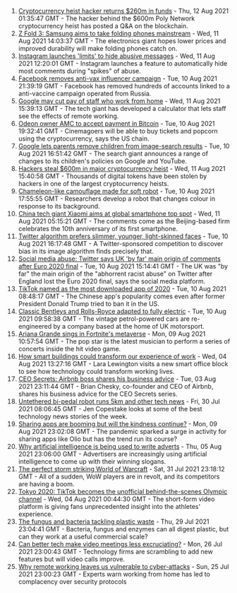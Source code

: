 1. [Cryptocurrency heist hacker returns $260m in funds](https://www.bbc.co.uk/news/business-58180692) - Thu, 12 Aug 2021 01:35:47 GMT - The hacker behind the $600m Poly Network cryptocurrency heist has posted a Q&A on the blockchain.
2. [Z Fold 3: Samsung aims to take folding phones mainstream](https://www.bbc.co.uk/news/technology-58175048) - Wed, 11 Aug 2021 14:03:37 GMT - The electronics giant hopes lower prices and improved durability will make folding phones catch on.
3. [Instagram launches 'limits' to hide abusive messages](https://www.bbc.co.uk/news/technology-58173921) - Wed, 11 Aug 2021 12:20:01 GMT - Instagram launches a feature to automatically hide most comments during "spikes" of abuse.
4. [Facebook removes anti-vax influencer campaign](https://www.bbc.co.uk/news/blogs-trending-58167339) - Tue, 10 Aug 2021 21:39:19 GMT - Facebook has removed hundreds of accounts linked to a anti-vaccine campaign operated from Russia.
5. [Google may cut pay of staff who work from home](https://www.bbc.co.uk/news/business-58171716) - Wed, 11 Aug 2021 15:39:13 GMT - The tech giant has developed a calculator that lets staff see the effects of remote working.
6. [Odeon owner AMC to accept payment in Bitcoin](https://www.bbc.co.uk/news/business-58163914) - Tue, 10 Aug 2021 19:32:41 GMT - Cinemagoers will be able to buy tickets and popcorn using the cryptocurrency, says the US chain.
7. [Google lets parents remove children from image-search results](https://www.bbc.co.uk/news/technology-58164582) - Tue, 10 Aug 2021 16:51:42 GMT - The search giant announces a range of changes to its children's policies on Google and YouTube.
8. [Hackers steal $600m in major cryptocurrency heist](https://www.bbc.co.uk/news/business-58163917) - Wed, 11 Aug 2021 15:40:58 GMT - Thousands of digital tokens have been stolen by hackers in one of the largest cryptocurrency heists.
9. [Chameleon-like camouflage made for soft robot](https://www.bbc.co.uk/news/technology-58159730) - Tue, 10 Aug 2021 17:55:55 GMT - Researchers develop a robot that changes colour in response to its background.
10. [China tech giant Xiaomi aims at global smartphone top spot](https://www.bbc.co.uk/news/business-58168547) - Wed, 11 Aug 2021 05:15:21 GMT - The comments come as the Beijing-based firm celebrates the 10th anniversary of its first smartphone.
11. [Twitter algorithm prefers slimmer, younger, light-skinned faces](https://www.bbc.co.uk/news/technology-58159723) - Tue, 10 Aug 2021 16:17:48 GMT - A Twitter-sponsored competition to discover bias in its image algorithm finds precisely that.
12. [Social media abuse: Twitter says UK 'by far' main origin of comments after Euro 2020 final](https://www.bbc.co.uk/sport/football/58159878) - Tue, 10 Aug 2021 15:14:41 GMT - The UK was "by far" the main origin of the "abhorrent racist abuse" on Twitter after England lost the Euro 2020 final, says the social media platform.
13. [TikTok named as the most downloaded app of 2020](https://www.bbc.co.uk/news/business-58155103) - Tue, 10 Aug 2021 08:48:17 GMT - The Chinese app's popularity comes even after former President Donald Trump tried to ban it in the US.
14. [Classic Bentleys and Rolls-Royce adapted to fully electric](https://www.bbc.co.uk/news/technology-57901893) - Tue, 10 Aug 2021 09:58:38 GMT - The vintage petrol-powered cars are re-engineered by a company based at the home of UK motorsport.
15. [Ariana Grande sings in Fortnite's metaverse](https://www.bbc.co.uk/news/technology-58146042) - Mon, 09 Aug 2021 10:57:54 GMT - The pop star is the latest musician to perform a series of concerts inside the hit video game.
16. [How smart buildings could transform our experience of work](https://www.bbc.co.uk/news/technology-58014316) - Wed, 04 Aug 2021 13:27:16 GMT - Lara Lewington visits a new smart office block to see how technology could transform working lives.
17. [CEO Secrets: Airbnb boss shares his business advice](https://www.bbc.co.uk/news/business-58025562) - Tue, 03 Aug 2021 23:11:44 GMT - Brian Chesky, co-founder and CEO of Airbnb, shares his business advice for the CEO Secrets series.
18. [Untethered bi-pedal robot runs 5km and other tech news](https://www.bbc.co.uk/news/technology-58014320) - Fri, 30 Jul 2021 08:06:45 GMT - Jen Copestake looks at some of the best technology news stories of the week.
19. [Sharing apps are booming but will the kindness continue?](https://www.bbc.co.uk/news/business-57981598) - Mon, 09 Aug 2021 23:02:08 GMT - The pandemic sparked a surge in activity for sharing apps like Olio but has the trend run its course?
20. [Why artificial intelligence is being used to write adverts](https://www.bbc.co.uk/news/business-57781557) - Thu, 05 Aug 2021 23:06:00 GMT - Advertisers are increasingly using artificial intelligence to come up with their winning slogans.
21. [The perfect storm striking World of Warcraft](https://www.bbc.co.uk/news/technology-58017429) - Sat, 31 Jul 2021 23:18:12 GMT - All of a sudden, WoW players are in revolt, and its competitors are having a boom.
22. [Tokyo 2020: TikTok becomes the unofficial behind-the-scenes Olympic channel](https://www.bbc.co.uk/news/world-australia-58053519) - Wed, 04 Aug 2021 00:44:30 GMT - The short-form video platform is giving fans unprecedented insight into the athletes' experience.
23. [The fungus and bacteria tackling plastic waste](https://www.bbc.co.uk/news/business-57733178) - Thu, 29 Jul 2021 23:04:41 GMT - Bacteria, fungus and enzymes can all digest plastic, but can they work at a useful commercial scale?
24. [Can better tech make video meetings less excruciating?](https://www.bbc.co.uk/news/business-57720504) - Mon, 26 Jul 2021 23:00:43 GMT - Technology firms are scrambling to add new features but will video calls improve.
25. [Why remote working leaves us vulnerable to cyber-attacks](https://www.bbc.co.uk/news/business-57847652) - Sun, 25 Jul 2021 23:00:23 GMT - Experts warn working from home has led to complacency over security protocols
